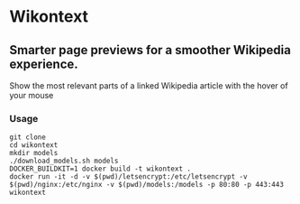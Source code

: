 # Wikontext
## Smarter page previews for a smoother Wikipedia experience.

Show the most relevant parts of a linked Wikipedia article with the hover of your mouse

### Usage
```
git clone 
cd wikontext
mkdir models
./download_models.sh models
DOCKER_BUILDKIT=1 docker build -t wikontext .
docker run -it -d -v $(pwd)/letsencrypt:/etc/letsencrypt -v $(pwd)/nginx:/etc/nginx -v $(pwd)/models:/models -p 80:80 -p 443:443 wikontext
```
